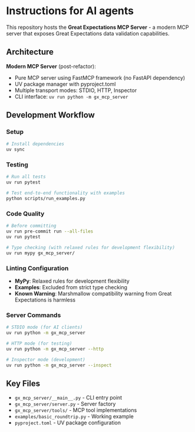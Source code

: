 # Instructions for AI agents

This repository hosts the **Great Expectations MCP Server** - a modern MCP server that exposes Great Expectations data validation capabilities.

## Architecture

**Modern MCP Server** (post-refactor):
- Pure MCP server using FastMCP framework (no FastAPI dependency)
- UV package manager with pyproject.toml
- Multiple transport modes: STDIO, HTTP, Inspector
- CLI interface: `uv run python -m gx_mcp_server`

## Development Workflow

### Setup
```bash
# Install dependencies
uv sync
```

### Testing
```bash
# Run all tests
uv run pytest

# Test end-to-end functionality with examples
python scripts/run_examples.py
```

### Code Quality
```bash
# Before committing
uv run pre-commit run --all-files
uv run pytest

# Type checking (with relaxed rules for development flexibility)
uv run mypy gx_mcp_server/
```

### Linting Configuration
- **MyPy**: Relaxed rules for development flexibility
- **Examples**: Excluded from strict type checking
- **Known Warning**: Marshmallow compatibility warning from Great Expectations is harmless

### Server Commands
```bash
# STDIO mode (for AI clients)
uv run python -m gx_mcp_server

# HTTP mode (for testing)
uv run python -m gx_mcp_server --http

# Inspector mode (development)
uv run python -m gx_mcp_server --inspect
```

## Key Files

- `gx_mcp_server/__main__.py` - CLI entry point
- `gx_mcp_server/server.py` - Server factory  
- `gx_mcp_server/tools/` - MCP tool implementations
- `examples/basic_roundtrip.py` - Working example
- `pyproject.toml` - UV package configuration
